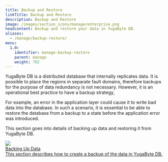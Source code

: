 ```yaml
---
title: Backup and Restore
linkTitle: Backup and Restore
description: Backup and Restore
image: /images/section_icons/manage/enterprise.png
headcontent: Backup and restore your data in YugaByte DB.
aliases:
  - /manage/backup-restore/
menu:
  1.0:
    identifier: manage-backup-restore
    parent: manage
    weight: 702
---
```


YugaByte DB is a distributed database that internally replicates data. It is possible to place the regions in separate fault domains, therefore backups for the purpose of data redundancy is not necessary. However, it is an operational best practice to have a backup strategy,

For example, an error in the application layer could cause it to write bad data into the database. In such a scenario, it is essential to be able to restore the database from a backup to a state before the application error was introduced.

This section goes into details of backing up data and restoring it from YugaByte DB.

<div class="row">
  <div class="col-12 col-md-6 col-lg-12 col-xl-6">
    <a class="section-link icon-offset" href="backing-up-data/">
      <div class="head">
        <img class="icon" src="/images/section_icons/manage/enterprise/create_universe.png" aria-hidden="true" />
        <div class="title">Backing Up Data</div>
      </div>
      <div class="body">
        This section describes how to create a backup of the data in YugaByte DB.
      </div>
    </a>
  </div>

</div>
